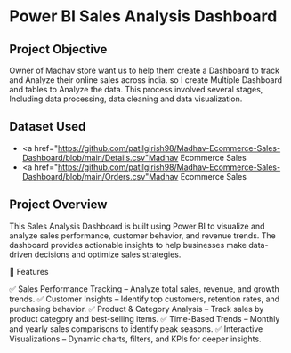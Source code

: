 # Power BI Sales Analysis Dashboard
## Project Objective
Owner of Madhav store want us to help them create a Dashboard to track and Analyze their online sales across india. so I create Multiple Dashboard and tables to Analyze the data. This process involved several stages, Including data processing, data cleaning and data visualization.

## Dataset Used
- <a href="https://github.com/patilgirish98/Madhav-Ecommerce-Sales-Dashboard/blob/main/Details.csv"Madhav Ecommerce Sales</a>
- <a href="https://github.com/patilgirish98/Madhav-Ecommerce-Sales-Dashboard/blob/main/Orders.csv"Madhav Ecommerce Sales</a>

## Project Overview

   This Sales Analysis Dashboard is built using Power BI to visualize and analyze sales performance, customer behavior, and revenue trends. The dashboard provides actionable insights to help businesses make data-      driven decisions and optimize sales strategies.

🚀 Features 

✅ Sales Performance Tracking – Analyze total sales, revenue, and growth trends.
✅ Customer Insights – Identify top customers, retention rates, and purchasing behavior.
✅ Product & Category Analysis – Track sales by product category and best-selling items.
✅ Time-Based Trends – Monthly and yearly sales comparisons to identify peak seasons.
✅ Interactive Visualizations – Dynamic charts, filters, and KPIs for deeper insights.

